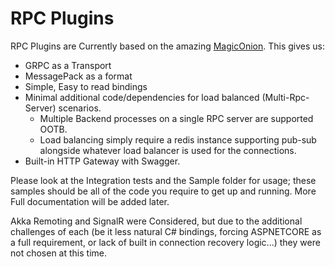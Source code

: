 ﻿# RPC Plugins

RPC Plugins are Currently based on the amazing [MagicOnion](https://github.com/cysharp/magiconion). This gives us:
 - GRPC as a Transport
 - MessagePack as a format
 - Simple, Easy to read bindings
 - Minimal additional code/dependencies for load balanced (Multi-Rpc-Server) scenarios.
   - Multiple Backend processes on a single RPC server are supported OOTB.
   - Load balancing simply require a redis instance supporting pub-sub alongside whatever load balancer is used for the connections.
 - Built-in HTTP Gateway with Swagger.
 
Please look at the Integration tests and the Sample folder for usage; these samples should be all of the code you require to get up and running. More Full documentation will be added later.

 
Akka Remoting and SignalR were Considered, but due to the additional challenges of each (be it less natural C# bindings, forcing ASPNETCORE as a full requirement, or lack of built in connection recovery logic...) they were not chosen at this time.